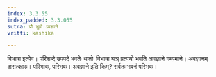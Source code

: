 ```yaml
---
index: 3.3.55
index_padded: 3.3.055
sutra: प्रौ भुवो ऽवज्ञाने
vritti: kashika

---
```

विभाषा इत्येव। परिशब्दे उपपदे भवतेः धातोः विभाषा घञ् प्रत्ययो भवति अवज्ञाने गम्यमाने। अवज्ञानम् असत्कारः। परिभावः, परिभवः। अवज्ञाने इति किम्? सर्वतः भवनं परिभवः।